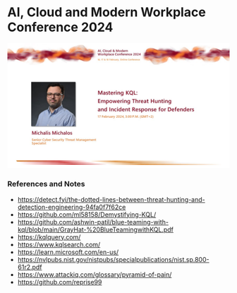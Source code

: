 # AI, Cloud and Modern Workplace Conference 2024

<p align="center">
  <img src="https://raw.githubusercontent.com/cyb3rmik3/presentations/main/202402-aicmwc/MichalisMichalos-KQL-aicmwc.jpg">
</p>

### References and Notes

- https://detect.fyi/the-dotted-lines-between-threat-hunting-and-detection-engineering-94fa0f7f62ce
- https://github.com/ml58158/Demystifying-KQL/
- https://github.com/ashwin-patil/blue-teaming-with-kql/blob/main/GrayHat-%20BlueTeamingwithKQL.pdf
- https://kqlquery.com/
- https://www.kqlsearch.com/
- https://learn.microsoft.com/en-us/
- https://nvlpubs.nist.gov/nistpubs/specialpublications/nist.sp.800-61r2.pdf
- https://www.attackiq.com/glossary/pyramid-of-pain/
- https://github.com/reprise99
